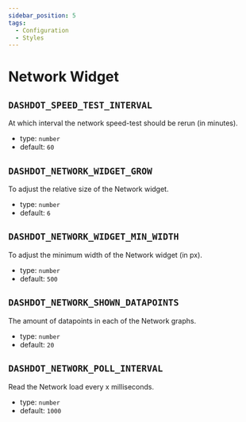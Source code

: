 ```yaml
---
sidebar_position: 5
tags:
  - Configuration
  - Styles
---
```


# Network Widget

## `DASHDOT_SPEED_TEST_INTERVAL`

At which interval the network speed-test should be rerun (in minutes).

- type: `number`
- default: `60`

## `DASHDOT_NETWORK_WIDGET_GROW`

To adjust the relative size of the Network widget.

- type: `number`
- default: `6`

## `DASHDOT_NETWORK_WIDGET_MIN_WIDTH`

To adjust the minimum width of the Network widget (in px).

- type: `number`
- default: `500`

## `DASHDOT_NETWORK_SHOWN_DATAPOINTS`

The amount of datapoints in each of the Network graphs.

- type: `number`
- default: `20`

## `DASHDOT_NETWORK_POLL_INTERVAL`

Read the Network load every x milliseconds.

- type: `number`
- default: `1000`
